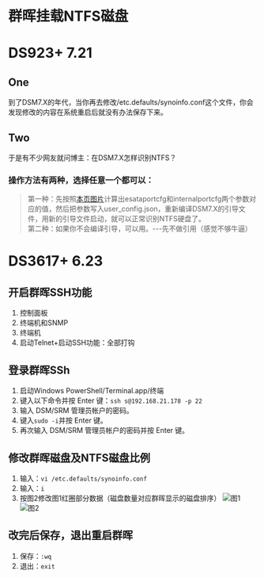 # 群晖挂载NTFS磁盘

# DS923+ 7.21
## One  
到了DSM7.X的年代，当你再去修改/etc.defaults/synoinfo.conf这个文件，你会发现修改的内容在系统重启后就没有办法保存下来。
## Two  
于是有不少网友就问博主：在DSM7.X怎样识别NTFS？
### 操作方法有两种，选择任意一个都可以：  
>第一种：先按照[本页图片](#pic1)计算出esataportcfg和internalportcfg两个参数对应的值，然后把参数写入user_config.json，重新编译DSM7.X的引导文件，用新的引导文件启动，就可以正常识别NTFS硬盘了。  
>第二种：如果你不会编译引导，可以用。---先不做引用（感觉不够牛逼）

# DS3617+ 6.23
## 开启群晖SSH功能
1. 控制面板
2. 终端机和SNMP
3. 终端机
4. 启动Telnet+启动SSH功能：全部打钩
## 登录群晖SSh
1. 启动Windows PowerShell/Terminal.app/终端
2. 键入以下命令并按 Enter 键：```ssh s@192.168.21.178 -p 22```
3. 输入 DSM/SRM 管理员帐户的密码。
4. 键入```sudo -i```并按 Enter 键。
5. 再次输入 DSM/SRM 管理员帐户的密码并按 Enter 键。
## 修改群晖磁盘及NTFS磁盘比例  
1. 输入：```vi /etc.defaults/synoinfo.conf```
2. 输入：```i```
1. 按图2修改图1红圈部分数据（磁盘数量对应群晖显示的磁盘排序）<a id="pic1"></a>
![图1](https://wp.gxnas.com/wp-content/uploads/2018/07/20180222150454_98932.png)
![图2](https://wp.gxnas.com/wp-content/uploads/2018/07/20180222150454_21862.png)
## 改完后保存，退出重启群晖
1. 保存：```:wq```
1. 退出：```exit```
